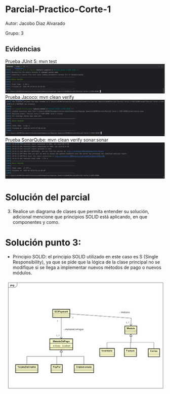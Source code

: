 # Parcial-Practico-Corte-1

Autor: Jacobo Diaz Alvarado

Grupo: 3
## Evidencias

Prueba JUnit 5: mvn test
![Captura de pantalla 2025-09-16 184555.png](docs/imagenes/Captura%20de%20pantalla%202025-09-16%20184555.png)
Prueba Jacoco: mvn clean verify
![Captura de pantalla 2025-09-16 195717.png](docs/imagenes/Captura%20de%20pantalla%202025-09-16%20195717.png)
Prueba SonarQube: mvn clean verify sonar:sonar
![Captura de pantalla 2025-09-16 195210.png](docs/imagenes/Captura%20de%20pantalla%202025-09-16%20195210.png)

# Solución del parcial


3. Realice un diagrama de clases que permita entender su solución, adicional
   mencione que principios SOLID está aplicando, en que componentes y
   como.

# Solución punto 3:

- Principio SOLID: el principio SOLID utilizado en este caso es S (Single Responsibility), ya que se pide que la lógica de la clase principal no se modifique si se llega a implementar nuevos métodos de pago o nuevos módulos.

![Captura de pantalla 2025-09-18 144500.png](docs/imagenes/Captura%20de%20pantalla%202025-09-18%20144500.png)


